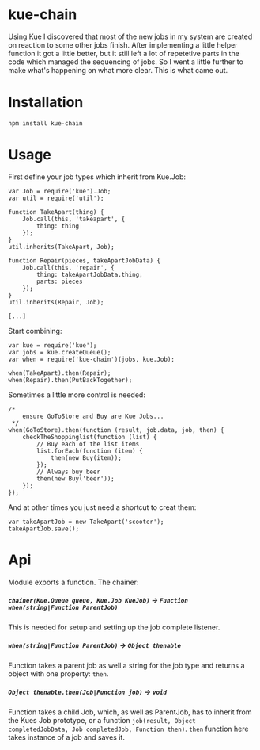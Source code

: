 kue-chain
=========

Using Kue I discovered that most of the new jobs in my system are created on reaction to some other jobs finish. After implementing a little helper function it got a little better, but it still left a lot of repetetive parts in the code which managed the sequencing of jobs. So I went a little further to make what's happening on what more clear. This is what came out.

Installation
============

`npm install kue-chain`

Usage
=====

First define your job types which inherit from Kue.Job:
```
var Job = require('kue').Job;
var util = require('util');

function TakeApart(thing) {
    Job.call(this, 'takeapart', {
        thing: thing
    });
}
util.inherits(TakeApart, Job);

function Repair(pieces, takeApartJobData) {
    Job.call(this, 'repair', {
        thing: takeApartJobData.thing,
        parts: pieces
    });
}
util.inherits(Repair, Job);

[...]
```

Start combining:

```
var kue = require('kue');
var jobs = kue.createQueue();
var when = require('kue-chain')(jobs, kue.Job);

when(TakeApart).then(Repair);
when(Repair).then(PutBackTogether);
```

Sometimes a little more control is needed:

```
/*
    ensure GoToStore and Buy are Kue Jobs...
 */
when(GoToStore).then(function (result, job.data, job, then) {
    checkTheShoppinglist(function (list) {
        // Buy each of the list items
        list.forEach(function (item) {
            then(new Buy(item));
        });
        // Always buy beer
        then(new Buy('beer'));
    });
});
```

And at other times you just need a shortcut to creat them:

```
var takeApartJob = new TakeApart('scooter');
takeApartJob.save();
```

Api
===

Module exports a function. The chainer:

##### `chainer(Kue.Queue queue, Kue.Job KueJob)` -> `Function when(string|Function ParentJob)`

This is needed for setup and setting up the job complete listener.

##### `when(string|Function ParentJob)` -> `Object thenable`

Function takes a parent job as well a string for the job type and returns a object with one property: `then`.

##### `Object thenable.then(Job|Function job)` -> `void`

Function  takes a child Job, which, as well as ParentJob, has to inherit from the Kues Job prototype, or a function `job(result, Object completedJobData, Job completedJob, Function then)`. `then` function here takes instance of a job and saves it.